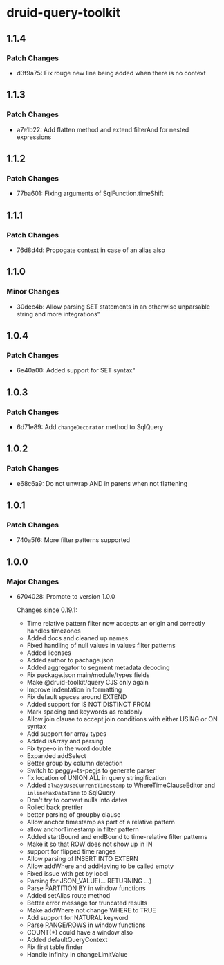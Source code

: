 # druid-query-toolkit

## 1.1.4

### Patch Changes

- d3f9a75: Fix rouge new line being added when there is no context

## 1.1.3

### Patch Changes

- a7e1b22: Add flatten method and extend filterAnd for nested expressions

## 1.1.2

### Patch Changes

- 77ba601: Fixing arguments of SqlFunction.timeShift

## 1.1.1

### Patch Changes

- 76d8d4d: Propogate context in case of an alias also

## 1.1.0

### Minor Changes

- 30dec4b: Allow parsing SET statements in an otherwise unparsable string and more integrations"

## 1.0.4

### Patch Changes

- 6e40a00: Added support for SET syntax"

## 1.0.3

### Patch Changes

- 6d71e89: Add `changeDecorator` method to SqlQuery

## 1.0.2

### Patch Changes

- e68c6a9: Do not unwrap AND in parens when not flattening

## 1.0.1

### Patch Changes

- 740a5f6: More filter patterns supported

## 1.0.0

### Major Changes

- 6704028: Promote to version 1.0.0

  Changes since 0.19.1:

  - Time relative pattern filter now accepts an origin and correctly handles timezones
  - Added docs and cleaned up names
  - Fixed handling of null values in values filter patterns
  - Added licenses
  - Added author to pachage.json
  - Added aggregator to segment metadata decoding
  - Fix package.json main/module/types fields
  - Make @druid-toolkit/query CJS only again
  - Improve indentation in formatting
  - Fix default spaces around EXTEND
  - Added support for IS NOT DISTINCT FROM
  - Mark spacing and keywords as readonly
  - Allow join clause to accept join conditions with either USING or ON syntax
  - Add support for array types
  - Added isArray and parsing
  - Fix type-o in the word double
  - Expanded addSelect
  - Better group by column detection
  - Switch to peggy+ts-pegjs to generate parser
  - fix location of UNION ALL in query stringification
  - Added `alwaysUseCurrentTimestamp` to WhereTimeClauseEditor and `inlineMaxDataTime` to SqlQuery
  - Don't try to convert nulls into dates
  - Rolled back prettier
  - better parsing of groupby clause
  - Allow anchor timestamp as part of a relative pattern
  - allow anchorTimestamp in filter pattern
  - Added startBound and endBound to time-relative filter patterns
  - Make it so that ROW does not show up in IN
  - support for flipped time ranges
  - Allow parsing of INSERT INTO EXTERN
  - Allow addWhere and addHaving to be called empty
  - Fixed issue with get by lobel
  - Parsing for JSON_VALUE(... RETURNING ...)
  - Parse PARTITION BY in window functions
  - Added setAlias route method
  - Better error message for truncated results
  - Make addWhere not change WHERE to TRUE
  - Add support for NATURAL keyword
  - Parse RANGE/ROWS in window functions
  - COUNT(\*) could have a window also
  - Added defaultQueryContext
  - Fix first table finder
  - Handle Infinity in changeLimitValue
